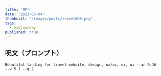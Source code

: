 ```yaml
---
title: '旅行'
date: '2023-06-04'
thumbnail: "/images/posts/travel009.png"
tags:
  - midjourney
published: true
---
```


## 呪文（プロンプト）
```
Beautiful landing for travel website, design, ux/ui, ux, ui --ar 9:16 --v 5.1 --q 2
```
